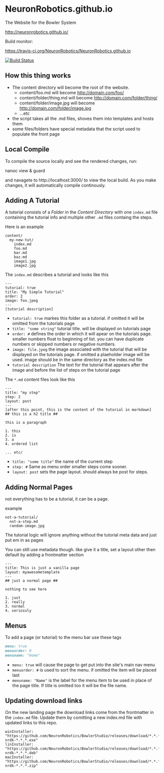 NeuronRobotics.github.io
========================

The Website for the Bowler System

http://neuronrobotics.github.io/

Build monitor:

https://travis-ci.org/NeuronRobotics/NeuronRobotics.github.io

[![Build Status](https://travis-ci.org/NeuronRobotics/NeuronRobotics.github.io.svg?branch=source)](https://travis-ci.org/NeuronRobotics/NeuronRobotics.github.io)

## How this thing works ##
* The content directory will become the root of the website.
  - content/foo.md will become http://domain.com/foo/
  - content/folder/thing.md will become http://domain.com/folder/thing/
  - content/folder/image.jpg will become http://domain.com/folder/image.jpg
  - ...etc
* the script takes all the .md files, shoves them into templates and hosts them
* some files/folders have special metadata that the script used to populate the front page

## Local Compile ##

To compile the source locally and see the rendered changes, run:

 nanoc view & guard

and navagete to http://localhost:3000/ to view the local build. As you make changes, it will automatically compile continously. 

## Adding A Tutorial ##
A tutorial consists of a *Folder* in the *Content Directory* with one `index.md` file containing the tutorial info and multiple other `.md` files containg the steps.

Here is an example
```
content/
  my-new-tut/
    index.md
    foo.md
    bar.md
    baz.md
    image1.jpg
    image2.jpg
```

The `index.md` describes a tutorial and looks like this
```
---
tutorial: true
title: "My Simple Tutorial"
order: 2
image: foo.jpeg
---
[tutorial description]
```
* `tutorial: true` markes this folder as a tutorial. if omitted it will be omitted from the tutorials page
* `title: "some string"` tutorial title. will be displayed on tutorials page
* `order: #` defines the order in which it will apear on the tutorials page. smaller numbers float to beginning of list. you can have duplicate numbers or skipped numbers or negative numbers.
* `image: file.jpeg` the image associated with the tutorial that will be displayed on the tutorials page. if omitted a plaeholder image will be used. image should be in the same directory as the index.md file
* `tutorial description` The text for the tutorial that appears after the image and before the list of steps on the tutorial page


The `*.md` content files look like this

```
---
title: "my step"
step: 2
layout: post
---
[after this point, this is the content of the tutorial in markdown]
## this is a h2 title ##

this is a paragraph

1. this
2. is
3. a
4. ordered list

... etc/

```

* `title: "some title"` the name of the current step
* `step: #` Same as menu order smaller steps come sooner.
* `layout: post` sets the page layout. should always be post for steps.

## Adding Normal Pages ##
not everything has to be a tutorial, it can be a page.

example
```
not-a-tutorial/
  not-a-step.md
  random-image.jpg
```

The tutorial logic will ignore anything without the tutorial meta data and just put em in as pages

You can still use metadata though. like give it a title, set a layout other then default by adding a frontmatter section

```
---
title: This is just a vanilla page
layout: myawesometemplate
---
## just a normal page ##

nothing to see here

1. just
2. really
3. normal
4. seriosuly
```

## Menus ##

To add a page (or tutorial) to the menu bar use these tags
``` markdown
menu: true
menuorder: 0
menuname: "Home"
```
* `menu: true` will cause the page to get put into the site's main nav menu
* `menuorder: #` is used to sort the menu. if omitted the item will be placed last
* `menuname: "Name"` is the label for the menu item to be used in place of the page title. If title is omitted too it will be the file name.

## Updating download links ##

On the new landing page the download links come from the frontmatter in the `index.md` file.
Update them by comitting a new index.md file with updated links to this repo.
```
winInstaller: "https://github.com/NeuronRobotics/BowlerStudio/releases/download/*.*.*/Windows-nrdk-*.*.*.exe"
linInstaller: "https://github.com/NeuronRobotics/BowlerStudio/releases/download/*.*.*/Ubuntu-nrdk-*.*.*.deb"
macInstaller: "https://github.com/NeuronRobotics/BowlerStudio/releases/download/*.*.*/MacOSX-nrdk-*.*.*.zip"
```

